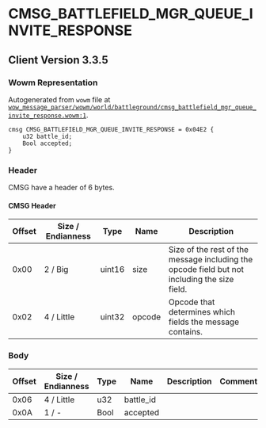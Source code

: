 # CMSG_BATTLEFIELD_MGR_QUEUE_INVITE_RESPONSE

## Client Version 3.3.5

### Wowm Representation

Autogenerated from `wowm` file at [`wow_message_parser/wowm/world/battleground/cmsg_battlefield_mgr_queue_invite_response.wowm:1`](https://github.com/gtker/wow_messages/tree/main/wow_message_parser/wowm/world/battleground/cmsg_battlefield_mgr_queue_invite_response.wowm#L1).
```rust,ignore
cmsg CMSG_BATTLEFIELD_MGR_QUEUE_INVITE_RESPONSE = 0x04E2 {
    u32 battle_id;
    Bool accepted;
}
```
### Header

CMSG have a header of 6 bytes.

#### CMSG Header

| Offset | Size / Endianness | Type   | Name   | Description |
| ------ | ----------------- | ------ | ------ | ----------- |
| 0x00   | 2 / Big           | uint16 | size   | Size of the rest of the message including the opcode field but not including the size field.|
| 0x02   | 4 / Little        | uint32 | opcode | Opcode that determines which fields the message contains.|

### Body

| Offset | Size / Endianness | Type | Name | Description | Comment |
| ------ | ----------------- | ---- | ---- | ----------- | ------- |
| 0x06 | 4 / Little | u32 | battle_id |  |  |
| 0x0A | 1 / - | Bool | accepted |  |  |

